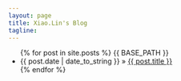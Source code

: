 ```yaml
---
layout: page
title: Xiao.Lin's Blog
tagline: 
---
```


<ul class="posts">
  {% for post in site.posts %}
  	{{ BASE_PATH }}
    <li><span>{{ post.date | date_to_string }}</span> &raquo; <a href="{{ BASE_PATH }}{{ post.url }}">{{ post.title }}</a></li>
  {% endfor %}
</ul>


